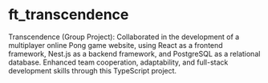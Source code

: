 # ft_transcendence

Transcendence (Group Project):
Collaborated in the development of a multiplayer online Pong game website, using React as a frontend framework, Nest.js as a backend framework, and PostgreSQL as a relational database.
Enhanced team cooperation, adaptability, and full-stack development skills through this TypeScript project.
